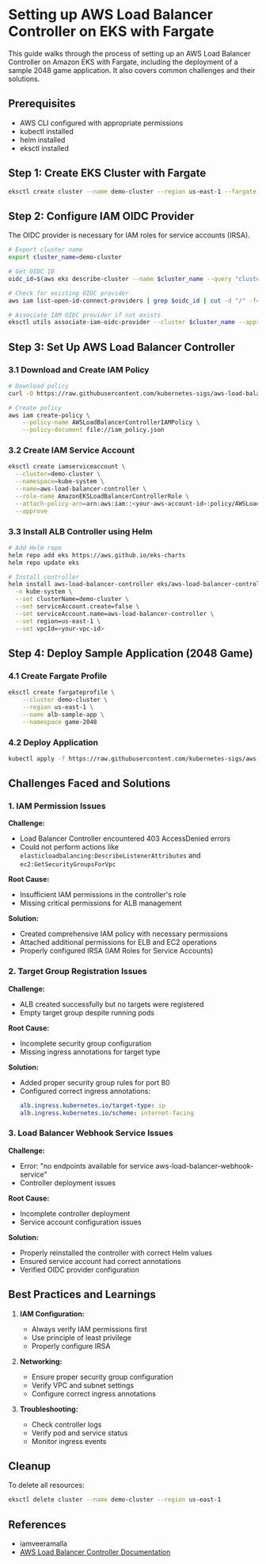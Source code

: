 # Setting up AWS Load Balancer Controller on EKS with Fargate

This guide walks through the process of setting up an AWS Load Balancer Controller on Amazon EKS with Fargate, including the deployment of a sample 2048 game application. It also covers common challenges and their solutions.

## Prerequisites

- AWS CLI configured with appropriate permissions
- kubectl installed
- helm installed
- eksctl installed

## Step 1: Create EKS Cluster with Fargate

```bash
eksctl create cluster --name demo-cluster --region us-east-1 --fargate
```

## Step 2: Configure IAM OIDC Provider

The OIDC provider is necessary for IAM roles for service accounts (IRSA).

```bash
# Export cluster name
export cluster_name=demo-cluster

# Get OIDC ID
oidc_id=$(aws eks describe-cluster --name $cluster_name --query "cluster.identity.oidc.issuer" --output text | cut -d '/' -f 5)

# Check for existing OIDC provider
aws iam list-open-id-connect-providers | grep $oidc_id | cut -d "/" -f4

# Associate IAM OIDC provider if not exists
eksctl utils associate-iam-oidc-provider --cluster $cluster_name --approve
```

## Step 3: Set Up AWS Load Balancer Controller

### 3.1 Download and Create IAM Policy

```bash
# Download policy
curl -O https://raw.githubusercontent.com/kubernetes-sigs/aws-load-balancer-controller/v2.5.4/docs/install/iam_policy.json

# Create policy
aws iam create-policy \
    --policy-name AWSLoadBalancerControllerIAMPolicy \
    --policy-document file://iam_policy.json
```

### 3.2 Create IAM Service Account

```bash
eksctl create iamserviceaccount \
  --cluster=demo-cluster \
  --namespace=kube-system \
  --name=aws-load-balancer-controller \
  --role-name AmazonEKSLoadBalancerControllerRole \
  --attach-policy-arn=arn:aws:iam::<your-aws-account-id>:policy/AWSLoadBalancerControllerIAMPolicy \
  --approve
```

### 3.3 Install ALB Controller using Helm

```bash
# Add Helm repo
helm repo add eks https://aws.github.io/eks-charts
helm repo update eks

# Install controller
helm install aws-load-balancer-controller eks/aws-load-balancer-controller \
  -n kube-system \
  --set clusterName=demo-cluster \
  --set serviceAccount.create=false \
  --set serviceAccount.name=aws-load-balancer-controller \
  --set region=us-east-1 \
  --set vpcId=<your-vpc-id>
```

## Step 4: Deploy Sample Application (2048 Game)

### 4.1 Create Fargate Profile

```bash
eksctl create fargateprofile \
    --cluster demo-cluster \
    --region us-east-1 \
    --name alb-sample-app \
    --namespace game-2048
```

### 4.2 Deploy Application

```bash
kubectl apply -f https://raw.githubusercontent.com/kubernetes-sigs/aws-load-balancer-controller/v2.5.4/docs/examples/2048/2048_full.yaml
```

## Challenges Faced and Solutions

### 1. IAM Permission Issues

**Challenge:**
- Load Balancer Controller encountered 403 AccessDenied errors
- Could not perform actions like `elasticloadbalancing:DescribeListenerAttributes` and `ec2:GetSecurityGroupsForVpc`

**Root Cause:**
- Insufficient IAM permissions in the controller's role
- Missing critical permissions for ALB management

**Solution:**
- Created comprehensive IAM policy with necessary permissions
- Attached additional permissions for ELB and EC2 operations
- Properly configured IRSA (IAM Roles for Service Accounts)

### 2. Target Group Registration Issues

**Challenge:**
- ALB created successfully but no targets were registered
- Empty target group despite running pods

**Root Cause:**
- Incomplete security group configuration
- Missing ingress annotations for target type

**Solution:**
- Added proper security group rules for port 80
- Configured correct ingress annotations:
  ```yaml
  alb.ingress.kubernetes.io/target-type: ip
  alb.ingress.kubernetes.io/scheme: internet-facing
  ```

### 3. Load Balancer Webhook Service Issues

**Challenge:**
- Error: "no endpoints available for service aws-load-balancer-webhook-service"
- Controller deployment issues

**Root Cause:**
- Incomplete controller deployment
- Service account configuration issues

**Solution:**
- Properly reinstalled the controller with correct Helm values
- Ensured service account had correct annotations
- Verified OIDC provider configuration

## Best Practices and Learnings

1. **IAM Configuration:**
   - Always verify IAM permissions first
   - Use principle of least privilege
   - Properly configure IRSA

2. **Networking:**
   - Ensure proper security group configuration
   - Verify VPC and subnet settings
   - Configure correct ingress annotations

3. **Troubleshooting:**
   - Check controller logs
   - Verify pod and service status
   - Monitor ingress events

## Cleanup

To delete all resources:

```bash
eksctl delete cluster --name demo-cluster --region us-east-1
```

## References
- iamveeramalla
- [AWS Load Balancer Controller Documentation](https://kubernetes-sigs.github.io/aws-load-balancer-controller/latest/)
  
